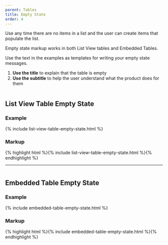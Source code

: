 ```yaml
---
parent: Tables
title: Empty State
order: 4
---
```

<p>Use any time there are no items in a list and the user can create items that populate the list.</p>
<p>Empty state markup works in both List View tables and Embedded Tables.</p>
<p>Use the text in the examples as templates for writing your empty state messages.</p>
<ol>
  <li><strong>Use the title</strong> to explain that the table is empty</li>
  <li><strong>Use the subtitle</strong> to help the user understand what the product does for them</li>
</ol>

<div style="overflow: hidden">
  <h2>List View Table Empty State</h2>
  <div class="rs-pull-left" style="width:45em; margin-right: 2em;">
    <h3>Example</h3>
    {% include list-view-table-empty-state.html %}
  </div>
  <div class="rs-pull-left"><h3>Markup</h3>
    {% highlight html %}{% include list-view-table-empty-state.html %}{% endhighlight %}
  </div>
</div>
<hr>
<div style="overflow: hidden">
  <h2>Embedded Table Empty State</h2>
  <div class="rs-pull-left" style="width:45em; margin-right: 2em;">
    <h3>Example</h3>
    {% include embedded-table-empty-state.html %}
  </div>
  <div class="rs-pull-left"><h3>Markup</h3>
    {% highlight html %}{% include embedded-table-empty-state.html %}{% endhighlight %}
  </div>
</div>
